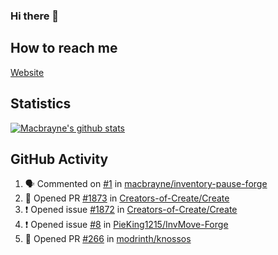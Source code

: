 ### Hi there 👋
## How to reach me
[Website](https://macbrayne.de)
<!--
Missing: Email
-->
## Statistics
[![Macbrayne's github stats](https://github-readme-stats.vercel.app/api?username=macbrayne&count_private=true&show_icons=true&hide=stars)](https://github.com/macbrayne/github-readme-stats)
## GitHub Activity
<!--START_SECTION:activity-->
1. 🗣 Commented on [#1](https://github.com/macbrayne/inventory-pause-forge/issues/1) in [macbrayne/inventory-pause-forge](https://github.com/macbrayne/inventory-pause-forge)
2. 💪 Opened PR [#1873](https://github.com/Creators-of-Create/Create/pull/1873) in [Creators-of-Create/Create](https://github.com/Creators-of-Create/Create)
3. ❗️ Opened issue [#1872](https://github.com/Creators-of-Create/Create/issues/1872) in [Creators-of-Create/Create](https://github.com/Creators-of-Create/Create)
4. ❗️ Opened issue [#8](https://github.com/PieKing1215/InvMove-Forge/issues/8) in [PieKing1215/InvMove-Forge](https://github.com/PieKing1215/InvMove-Forge)
5. 💪 Opened PR [#266](https://github.com/modrinth/knossos/pull/266) in [modrinth/knossos](https://github.com/modrinth/knossos)
<!--END_SECTION:activity-->


<!--
**macbrayne/macbrayne** is a ✨ _special_ ✨ repository because its `README.md` (this file) appears on your GitHub profile.

Here are some ideas to get you started:

- 🔭 I’m currently working on ...
- 🌱 I’m currently learning ...
- 👯 I’m looking to collaborate on ...
- 🤔 I’m looking for help with ...
- 💬 Ask me about ...
- 📫 How to reach me: ...
- 😄 Pronouns: ...
- ⚡ Fun fact: ...
-->
